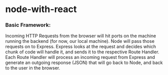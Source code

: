 # node-with-react

### Basic Framework:
Incoming HTTP Requests from the browser will hit ports on the machine running the backend (for now, our local machine). Node will pass those requests on to Express. Express looks at the request and decides which chunk of code will handle it, and sends it to the respective Route Handler. Each Route Handler will process an incoming request from Express and generate an outgoing response (JSON) that will go back to Node, and back to the user in the browser.
